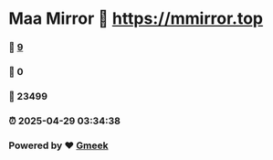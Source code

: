 # Maa Mirror :link: https://mmirror.top 
### :page_facing_up: [9](https://mmirror.top/tag.html) 
### :speech_balloon: 0 
### :hibiscus: 23499 
### :alarm_clock: 2025-04-29 03:34:38 
### Powered by :heart: [Gmeek](https://github.com/Meekdai/Gmeek)
